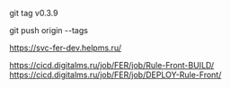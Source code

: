 git tag v0.3.9

git push origin --tags

https://svc-fer-dev.helpms.ru/

https://cicd.digitalms.ru/job/FER/job/Rule-Front-BUILD/  
https://cicd.digitalms.ru/job/FER/job/DEPLOY-Rule-Front/